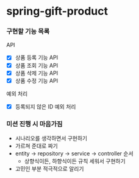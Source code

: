 # spring-gift-product

### 구현할 기능 목록
API 
- [X] 상품 등록 기능 API
- [X] 상품 조회 기능 API
- [X] 상품 삭제 기능 API
- [X] 상품 수정 기능 API

예외 처리 
- [X] 등록되지 않은 ID 예외 처리

### 미션 진행 시 마음가짐
- 시나리오를 생각하면서 구현하기
- 가르쳐 준대로 짜기
- entity -> repository -> service -> controller 순서
  - 상향식이든, 하향식이든 규칙 세워서 구현하기
- 고민인 부분 적극적으로 알리기